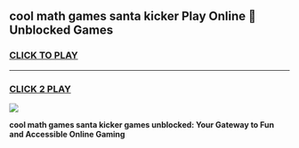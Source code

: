
## cool math games santa kicker Play Online 👋 Unblocked Games
<h3>
<a href="https://news.freeplayer.one?title=cool_math_games_santa_kicker&ref=17CMG">CLICK TO PLAY</a></h3>
<hr>

<h3>
<a href="https://news.freeplayer.one?title=cool_math_games_santa_kicker&ref=17CMG">CLICK 2 PLAY</a>
  
</h3>

<a href="https://news.freeplayer.one?title=cool_math_games_santa_kicker&ref=17CMG/"><img src="https://clearcache.store/games.png"></a>


**cool math games santa kicker games unblocked: Your Gateway to Fun and Accessible Online Gaming**
